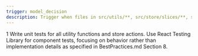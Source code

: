 ```yaml
---
trigger: model_decision
description: Trigger when files in src/utils/**, src/store/slices/**, src/features/**/components/**, or src/components/** are modified or created
---
```


1 Write unit tests for all utility functions and store actions. Use React Testing Library for component tests, focusing on behavior rather than implementation details as specified in BestPractices.md Section 8.